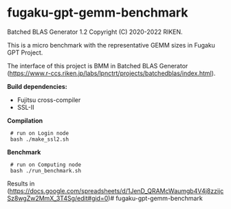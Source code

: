 # fugaku-gpt-gemm-benchmark

Batched BLAS Generator 1.2
Copyright (C) 2020-2022 RIKEN.

This is a micro benchmark with the representative GEMM sizes in Fugaku GPT Project.

The interface of this project is BMM in Batched BLAS Generator (https://www.r-ccs.riken.jp/labs/lpnctrt/projects/batchedblas/index.html).

**Build dependencies:**
* Fujitsu cross-compiler 
* SSL-II

**Compilation**

```
 # run on Login node
 bash ./make_ssl2.sh 
```

**Benchmark**

```
 # run on Computing node
 bash ./run_benchmark.sh 
```

Results in (https://docs.google.com/spreadsheets/d/1JenD_QRAMcWaumgb4V4j8zzijcSz8wgZw2MmX_3T4Sg/edit#gid=0)# fugaku-gpt-gemm-benchmark
